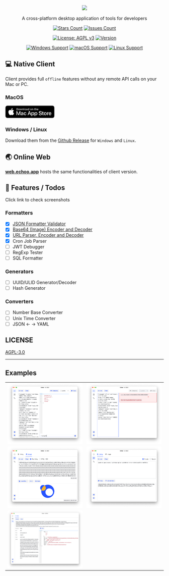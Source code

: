<div align="center">
<img height=150 src="https://raw.githubusercontent.com/zsmatrix62/echoo-app/main/src-tauri/icons/128x128.png" />
</div>

<p align="center"><span>A cross-platform desktop application of tools for developers
</span></p>

<div align="center">

<!-- [![Download Counts](https://img.shields.io/github/downloads/zsmatrix62/echoo-app/total?style=flat)](https://github.com/zsmatrix62/echoo-app/releases) -->
[![Stars Count](https://img.shields.io/github/stars/zsmatrix62/echoo-app?style=flat)](https://github.com/zsmatrix62/echoo-app/stargazers)
[![Issues Count](https://img.shields.io/github/issues/zsmatrix62/echoo-app.svg?style=flat)](https://github.com/zsmatrix62/echoo-app/issues)

[![License: AGPL v3](https://img.shields.io/badge/License-AGPL%20v3-blue.svg)](https://www.gnu.org/licenses/agpl-3.0)
[![Version](https://img.shields.io/github/release/echoo-app/echoo-app.svg?style=flat-square)](https://github.com/zsmatrix62/echoo-app/releases)

[![Windows Support](https://img.shields.io/badge/Windows-0078D6?style=flat&logo=windows&logoColor=white)](https://github.com/zsmatrix62/echoo-app/releases)
[![macOS Support](https://img.shields.io/badge/MACOS-adb8c5?style=flat&logo=macos&logoColor=white)](https://apps.apple.com/cn/app/echoo-app/id1612383544?mt=12)
[![Linux Support](https://img.shields.io/badge/linux-1793D1?style=flat&logo=linux&logoColor=white)](https://github.com/zsmatrix62/echoo-app/releases)

</div>

## 💻 Native Client

Client provides full `offline` features without any remote API calls on your Mac or PC.

### MacOS

<a href="https://apps.apple.com/cn/app/echoo-app/id1612383544?mt=12" target="_blank">
<img height=40 src="./docs/img/mac-app-store-badge.svg" />
</a>

### Windows / Linux
Download them from
the [Github Release](https://github.com/echoo-app/echoo-app/releases) for `Windows` and `Linux`.


## 🌏 Online Web

**[web.echoo.app](https://web.echoo.app)** hosts the same functionalities of client version.

## 🎉 Features / Todos

Click link to check screenshots

### Formatters

- [x] [JSON Formatter Validator](docs/json-formatter.md)
- [x] [Base64 (Image) Encoder and Decoder](docs/base64-ende.md)
- [x] [URL Parser, Encoder and Decoder](docs/url-parser.md)
- [x] Cron Job Parser
- [ ] JWT Debugger
- [ ] RegExp Tester
- [ ] SQL Formatter

### Generators

- [ ] UUID/ULID Generator/Decoder
- [ ] Hash Generator

### Converters

- [ ] Number Base Converter
- [ ] Unix Time Converter
- [ ] JSON <- -> YAML

## LICENSE

[AGPL-3.0](https://github.com/zsmatrix62/echoo-app/blob/main/LICENSE)

---

## Examples
  <table>
  <tr>
    <td>
     <img src="docs/img/json-1.png" width=680px>
    </td>
    <td>
      <img src="docs/img/json-2.png" width=680px>
    </td>
  </tr>
  <tr> <td> <img src="docs/img/base64-img.png" width=680px></td>
    <td> <img src="docs/img/base64-str.png" width=680px></td>
  </tr>
  <tr>
    <td>
      <img src="docs/img/url-parser.png" width=680px>
      </td>
  </tr>
</table>
